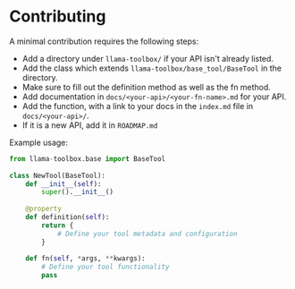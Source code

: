 # Contributing

A minimal contribution requires the following steps:
- Add a directory under `llama-toolbox/` if your API isn't already listed.
- Add the class which extends `llama-toolbox/base_tool/BaseTool` in the directory.
- Make sure to fill out the definition method as well as the fn method.
- Add documentation in `docs/<your-api>/<your-fn-name>.md` for your API.
- Add the function, with a link to your docs in the `index.md` file in `docs/<your-api>/`.
- If it is a new API, add it in `ROADMAP.md`


Example usage:
```python  
from llama-toolbox.base import BaseTool  
  
class NewTool(BaseTool):  
    def __init__(self):  
        super().__init__()  
  
    @property  
    def definition(self):  
        return {  
            # Define your tool metadata and configuration  
        }  
  
    def fn(self, *args, **kwargs):  
        # Define your tool functionality  
        pass  
```